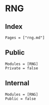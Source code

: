 # RNG

## Index

```@index
Pages = ["rng.md"]
```

## Public
```@autodocs
Modules = [RNG]
Private = false
```

## Internal
```@autodocs
Modules = [RNG]
Public = false
```
